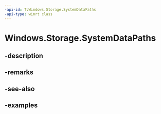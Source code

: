 ```yaml
---
-api-id: T:Windows.Storage.SystemDataPaths
-api-type: winrt class
---
```


<!-- Class syntax.
public class SystemDataPaths 
-->

# Windows.Storage.SystemDataPaths

## -description

## -remarks

## -see-also

## -examples

